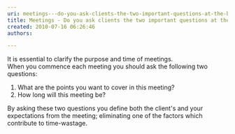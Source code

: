 ```yaml
---
uri: meetings---do-you-ask-clients-the-two-important-questions-at-the-beginning-of-each-meeting
title: Meetings - Do you ask clients the two important questions at the beginning of each meeting?
created: 2010-07-16 06:26:46
authors:

---
```





<span class='intro'> It is essential to clarify the purpose and time of meetings.<br>
When you commence each meeting you should ask the following two questions&#58;
 </span>


  <ol>
    <li>What are the points you want to cover in this meeting? </li>
    <li>How long will this meeting be? </li>
</ol>
<p>By asking these two questions you define both the client's and your expectations from the meeting; eliminating one of the factors which contribute to time-wastage.</p>



